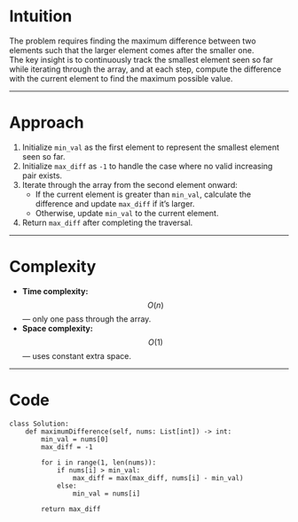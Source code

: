 # Intuition

The problem requires finding the maximum difference between two elements such that the larger element comes after the smaller one.  
The key insight is to continuously track the smallest element seen so far while iterating through the array, and at each step, compute the difference with the current element to find the maximum possible value.

---

# Approach

1. Initialize `min_val` as the first element to represent the smallest element seen so far.
2. Initialize `max_diff` as `-1` to handle the case where no valid increasing pair exists.
3. Iterate through the array from the second element onward:
   - If the current element is greater than `min_val`, calculate the difference and update `max_diff` if it’s larger.
   - Otherwise, update `min_val` to the current element.
4. Return `max_diff` after completing the traversal.

---

# Complexity

- **Time complexity:** $$O(n)$$ — only one pass through the array.
- **Space complexity:** $$O(1)$$ — uses constant extra space.

---

# Code

```python3 []
class Solution:
    def maximumDifference(self, nums: List[int]) -> int:
        min_val = nums[0]
        max_diff = -1

        for i in range(1, len(nums)):
            if nums[i] > min_val:
                max_diff = max(max_diff, nums[i] - min_val)
            else:
                min_val = nums[i]

        return max_diff
```
